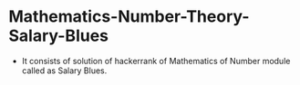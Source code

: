 # Mathematics-Number-Theory-Salary-Blues
- It consists of solution of hackerrank of Mathematics of Number module called as Salary Blues.
